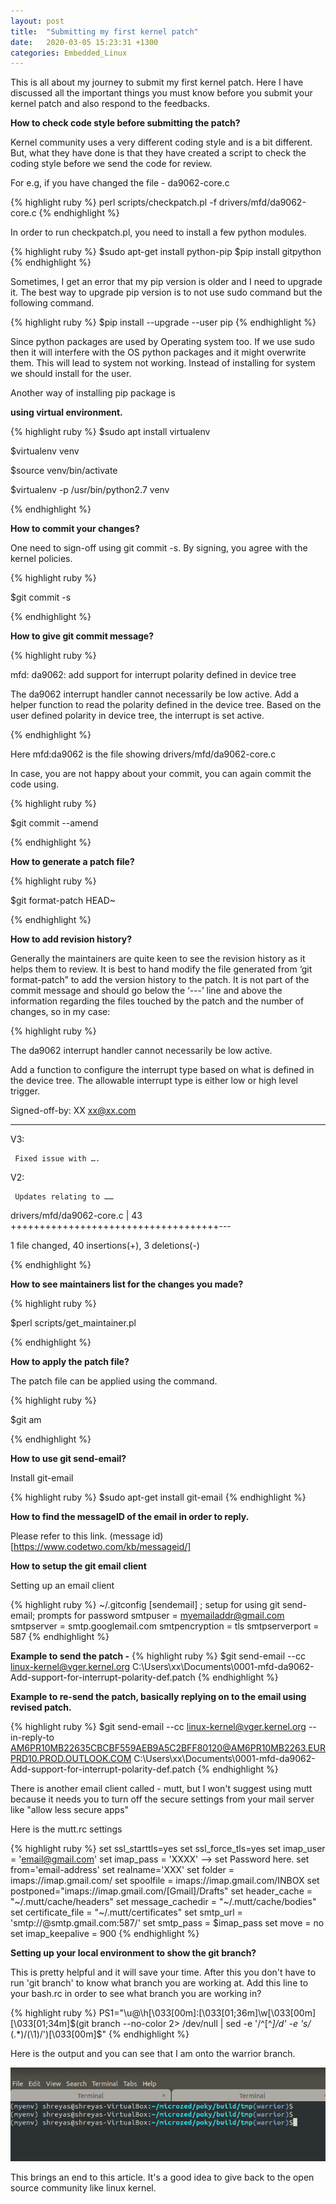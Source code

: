 ```yaml
---
layout: post
title:  "Submitting my first kernel patch"
date:   2020-03-05 15:23:31 +1300
categories: Embedded_Linux
---
```


This is all about my journey to submit my first kernel patch. Here I have discussed all the important things you must know before you submit your kernel patch and also respond to the feedbacks.

**How to check code style before submitting the patch?**

Kernel community uses a very different coding style and is a bit different. But, what they have done is that they have created a script to check the coding style before we send the code for review.

For e.g, if you have changed the file - da9062-core.c

{% highlight ruby %}
perl scripts/checkpatch.pl  -f drivers/mfd/da9062-core.c
{% endhighlight %}

In order to run checkpatch.pl, you need to install a few python modules.

{% highlight ruby %}
$sudo apt-get install python-pip
$pip install gitpython
{% endhighlight %}

Sometimes, I get an error that my pip version is older and I need to upgrade it. The best way to upgrade pip version is to not use sudo command but the following command.

{% highlight ruby %}
 $pip install --upgrade --user pip
{% endhighlight %}
 
Since python packages are used by Operating system too. If we use sudo then it will interfere with the OS python packages and it might overwrite them. This will lead to system not working. Instead of installing for system we should install for the user. 

Another way of installing pip package is 

**using virtual environment.**

{% highlight ruby %}
$sudo apt install virtualenv

$virtualenv venv

$source venv/bin/activate

$virtualenv -p /usr/bin/python2.7 venv

{% endhighlight %}

**How to commit your changes?**

One need to sign-off using git commit -s.
By signing, you agree with the kernel policies.

{% highlight ruby %}

$git commit -s 

{% endhighlight %}

**How to give git commit message?**

{% highlight ruby %}

 mfd: da9062: add support for interrupt polarity defined in device tree
    
 The da9062 interrupt handler cannot necessarily be low active.
 Add a helper function to read the polarity defined in the device tree.
 Based on the user defined polarity in device tree, the interrupt is set active.
 
{% endhighlight %}
 
Here mfd:da9062 is the file showing drivers/mfd/da9062-core.c

In case, you are not happy about your commit, you can again commit the code using.

{% highlight ruby %}

$git commit --amend <files update>

{% endhighlight %}

**How to generate a patch file?**

{% highlight ruby %}

$git format-patch HEAD~<number of commits to convert to patches>

{% endhighlight %}

**How to add revision history?**

Generally the maintainers are quite keen to see the revision history as it helps them to review. It is best to hand modify the file generated from ‘git format-patch” to add the version history to the patch. It is not part of the commit message and should go below the ‘---’ line and above the information regarding the files touched by the patch and the number of changes, so in my case:

{% highlight ruby %}

The da9062 interrupt handler cannot necessarily be low active.

Add a function to configure the interrupt type based on what is defined in the device tree.
The allowable interrupt type is either low or high level trigger.

Signed-off-by: XX <xx@xx.com>

---

V3:

     Fixed issue with ….

V2:

     Updates relating to ……

drivers/mfd/da9062-core.c | 43 ++++++++++++++++++++++++++++++++++++---

1 file changed, 40 insertions(+), 3 deletions(-)

{% endhighlight %}

**How to see maintainers list for the changes you made?**

{% highlight ruby %}

$perl scripts/get_maintainer.pl  <patch file>

{% endhighlight %}

**How to apply the patch file?**

The patch file can be applied using the command.

{% highlight ruby %}

$git am <patchfile>

{% endhighlight %}

**How to use git send-email?**

Install git-email

{% highlight ruby %}
$sudo apt-get install git-email
{% endhighlight %}


**How to find the messageID of the email in order to reply.**

Please refer to this link.
(message id)[https://www.codetwo.com/kb/messageid/]

**How to setup the git email client**

Setting up an email client

{% highlight ruby %}
~/.gitconfig
[sendemail]
  ; setup for using git send-email; prompts for password
  smtpuser = myemailaddr@gmail.com
  smtpserver = smtp.googlemail.com
  smtpencryption = tls
  smtpserverport = 587
{% endhighlight %}


**Example to send the patch -**
{% highlight ruby %}
$git send-email  --cc linux-kernel@vger.kernel.org  C:\Users\xx\Documents\0001-mfd-da9062-Add-support-for-interrupt-polarity-def.patch
{% endhighlight %}


**Example to re-send the patch, basically replying on to the email using revised patch.**

{% highlight ruby %}
$git send-email  --cc linux-kernel@vger.kernel.org --in-reply-to AM6PR10MB22635CBCBF559AEB9A5C2BFF80120@AM6PR10MB2263.EURPRD10.PROD.OUTLOOK.COM C:\Users\xx\Documents\0001-mfd-da9062-Add-support-for-interrupt-polarity-def.patch
{% endhighlight %}


There is another email client called - mutt, but I won't suggest using mutt because it needs you to turn off the secure settings from your mail server like "allow less secure apps"

Here is the mutt.rc settings

{% highlight ruby %}
set ssl_starttls=yes
set ssl_force_tls=yes
set imap_user = 'email@gmail.com'
set imap_pass = 'XXXX' --> set Password here.
set from='email-address'
set realname='XXX'
set folder = imaps://imap.gmail.com/
set spoolfile = imaps://imap.gmail.com/INBOX
set postponed="imaps://imap.gmail.com/[Gmail]/Drafts"
set header_cache = "~/.mutt/cache/headers"
set message_cachedir = "~/.mutt/cache/bodies"
set certificate_file = "~/.mutt/certificates"
set smtp_url = 'smtp://<email-id>@smtp.gmail.com:587/'
set smtp_pass = $imap_pass
set move = no
set imap_keepalive = 900
{% endhighlight %}

**Setting up your local environment to show the git branch?**

This is pretty helpful and it will save your time. After this you don't have to run 'git branch' to know what branch you are working at. Add this line to your bash.rc in order to see what branch you are working in?

{% highlight ruby %}
PS1="\u@\h\[\033[00m\]:\[\033[01;36m\]\w\[\033[00m\]\[\033[01;34m\]\$(git branch --no-color 2> /dev/null | sed -e '/^[^*]/d' -e 's/* \(.*\)/(\1)/')\[\033[00m\]\$"
{% endhighlight %}

Here is the output and you can see that I am onto the warrior branch.

<img src="/assets/img/git_warrior_branch.png" alt="git branch on the shell">

This brings an end to this article. It's a good idea to give back to the open source community like linux kernel.
